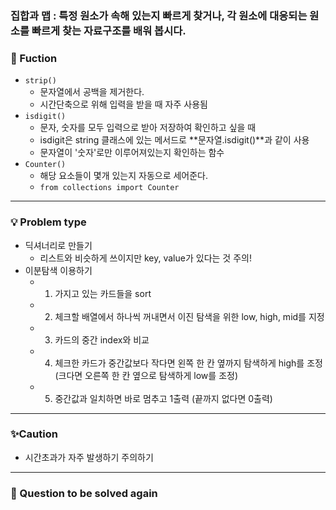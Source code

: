 ### 집합과 맵 : 특정 원소가 속해 있는지 빠르게 찾거나, 각 원소에 대응되는 원소를 빠르게 찾는 자료구조를 배워 봅시다.
### 🔎 Fuction
- `strip()`
    - 문자열에서 공백을 제거한다.
    - 시간단축으로 위해 입력을 받을 때 자주 사용됨
- `isdigit()`
    - 문자, 숫자를 모두 입력으로 받아 저장하여 확인하고 싶을 때
    - isdigit은 string 클래스에 있는 메서드로 **문자열.isdigit()**과 같이 사용
    - 문자열이 '숫자'로만 이루어져있는지 확인하는 함수
- `Counter()`
    - 해당 요소들이 몇개 있는지 자동으로 세어준다.
    - `from collections import Counter`
----------------------------------
### 💡 Problem type
- 딕셔너리로 만들기
    - 리스트와 비슷하게 쓰이지만 key, value가 있다는 것 주의!
- 이분탐색 이용하기
    - 1) 가지고 있는 카드들을 sort
    - 2) 체크할 배열에서 하나씩 꺼내면서 이진 탐색을 위한 low, high, mid를 지정
    - 3) 카드의 중간 index와 비교
    - 4) 체크한 카드가 중간값보다 작다면 왼쪽 한 칸 옆까지 탐색하게 high를 조정(크다면 오른쪽 한 칸 옆으로 탐색하게 low를 조정)
    - 5) 중간값과 일치하면 바로 멈추고 1출력 (끝까지 없다면 0출력)



----------------------------------
### ✨Caution
- 시간초과가 자주 발생하기 주의하기

----------------------------------
### 📌 Question to be solved again